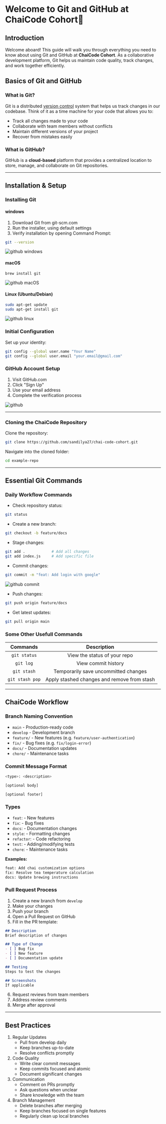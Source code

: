 # Welcome to Git and GitHub at ChaiCode Cohort🚀

## Introduction

Welcome aboard! This guide will walk you through everything you need to know about using Git and GitHub at **ChaiCode Cohort**. As a collaborative development platform, Git helps us maintain code quality, track changes, and work together efficiently.

## Basics of Git and GitHub

### What is Git?

Git is a distributed [version control](https://en.wikipedia.org/wiki/Version_control) system that helps us track changes in our codebase. Think of it as a time machine for your code that allows you to:

- Track all changes made to your code
- Collaborate with team members without conflicts
- Maintain different versions of your project
- Recover from mistakes easily

### What is GitHub?

GitHub is a **cloud-based** platform that provides a centralized location to store, manage, and collaborate on Git repositories.

---

## Installation & Setup

### Installing Git

#### windows

1. Download Git from git-scm.com
2. Run the installer, using default settings
3. Verify installation by opening Command Prompt:

```bash
git --version
```

![github windows](./images/git%20window.png)

#### macOS

```bash
brew install git
```

![github macOS](./images/git-mac.webp)

#### Linux (Ubuntu/Debian)

```bash
sudo apt-get update
sudo apt-get install git
```

![github linux](./images/git-linux.png)

### Initial Configuration

Set up your identity:

```bash
git config --global user.name "Your Name"
git config --global user.email "your.email@gmail.com"
```

### GitHub Account Setup

1. Visit GitHub.com
2. Click "Sign Up"
3. Use your email address
4. Complete the verification process

![github](./images/github.png)

---

### Cloning the ChaiCode Repository

Clone the repository:

```bash
git clone https://github.com/sandilya27/chai-code-cohort.git
```

Navigate into the cloned folder:

```bash
cd example-repo
```

---

## Essential Git Commands

### Daily Workflow Commands

- Check repository status:

```bash
git status
```

- Create a new branch:
  
```bash
git checkout -b feature/docs
```

- Stage changes:

```bash
git add .            # Add all changes
git add index.js     # Add specific file
```

- Commit changes:
  
```bash
git commit -m "feat: Add login with google"
```

![github commit](./images/git-commit.png)

- Push changes:
  
```bash
git push origin feature/docs
```

- Get latest updates:
  
```bash
git pull origin main
```

### Some Other Usefull Commands

| Commands        | Description                                 |
|:---------------:|:-------------------------------------------:|
| `git status`    | View the status of your repo                |
| `git log`       | View commit history                         |
| `git stash`     | Temporarily save uncommitted changes        |
| `git stash pop` | Apply stashed changes and remove from stash |

---

## ChaiCode Workflow

### Branch Naming Convention

- `main` - Production-ready code
- `develop` - Development branch
- `feature/` - New features (e.g. `feature/user-authentication`)
- `fix/` - Bug fixes (e.g. `fix/login-error`)
- `docs/` - Documentation updates
- `chore/` - Maintenance tasks

### Commit Message Format

```Bash
<type>: <description>

[optional body]

[optional footer]
```

### Types

- `feat`: - New features
- `fix`: - Bug fixes
- `docs`: - Documentation changes
- `style`: - Formatting changes
- `refactor`: - Code refactoring
- `test`: - Adding/modifying tests
- `chore`: - Maintenance tasks

**Examples:**

```bash
feat: Add chai customization options
fix: Resolve tea temperature calculation
docs: Update brewing instructions
```

### Pull Request Process

1. Create a new branch from `develop`
2. Make your changes
3. Push your branch
4. Open a Pull Request on GitHub
5. Fill in the PR template:

```markdown
## Description
Brief description of changes

## Type of Change
- [ ] Bug fix
- [ ] New feature
- [ ] Documentation update

## Testing
Steps to test the changes

## Screenshots
If applicable
```

6. Request reviews from team members
7. Address review comments
8. Merge after approval

---

## Best Practices

1. Regular Updates
    - Pull from develop daily
    - Keep branches up-to-date
    - Resolve conflicts promptly
2. Code Quality
    - Write clear commit messages
    - Keep commits focused and atomic
    - Document significant changes
3. Communication
    - Comment on PRs promptly
    - Ask questions when unclear
    - Share knowledge with the team
4. Branch Management
    - Delete branches after merging
    - Keep branches focused on single features
    - Regularly clean up local branches
